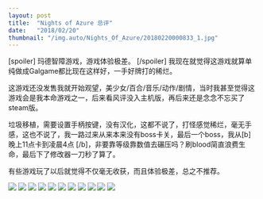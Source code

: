 ```yaml
---
layout: post
title:  "Nights of Azure 总评"
date:   "2018/02/20"
thumbnail: "/img.auto/Nights_Of_Azure/20180220000833_1.jpg"
---
```

[spoiler] 玛德智障游戏，游戏体验极差。	[/spoiler]
我现在就觉得这游戏就算单纯做成Galgame都比现在这样好，一手好牌打的稀烂。

这游戏还没发售我就开始观望，美少女/百合/音乐/动作/剧情，当时我甚至觉得这游戏会是我本命游戏之一，后来看风评没入主机版，再后来还是念念不忘买了steam版。

垃圾移植，需要设置手柄按键，没有汉化，这都不说了，打怪感觉稀烂，毫无手感，这也不说了，我一路过来从来本来没有boss卡关，最后一个boss，我从[b] 晚上11点卡到凌晨4点	[/b]，非要靠等级靠数值去碾压吗？刷blood简直浪费生命，最后下了修改器一刀秒了算了。

有些游戏玩了以后就觉得不仅毫无收获，而且体验极差，总之不推荐。

![]({{site.baseurl}}/assets/img/img.auto/Nights_Of_Azure/20171123215723_1.jpg)
![]({{site.baseurl}}/assets/img/img.auto/Nights_Of_Azure/20171123223311_1.jpg)
![]({{site.baseurl}}/assets/img/img.auto/Nights_Of_Azure/20171206214057_1.jpg)
![]({{site.baseurl}}/assets/img/img.auto/Nights_Of_Azure/20180112135623_1.jpg)
![]({{site.baseurl}}/assets/img/img.auto/Nights_Of_Azure/20180112141445_1.jpg)
![]({{site.baseurl}}/assets/img/img.auto/Nights_Of_Azure/20180112141447_1.jpg)
![]({{site.baseurl}}/assets/img/img.auto/Nights_Of_Azure/20180112141626_1.jpg)
![]({{site.baseurl}}/assets/img/img.auto/Nights_Of_Azure/20180219152550_1.jpg)
![]({{site.baseurl}}/assets/img/img.auto/Nights_Of_Azure/20180219180445_1.jpg)
![]({{site.baseurl}}/assets/img/img.auto/Nights_Of_Azure/20180219183626_1.jpg)
![]({{site.baseurl}}/assets/img/img.auto/Nights_Of_Azure/20180219211757_1.jpg)